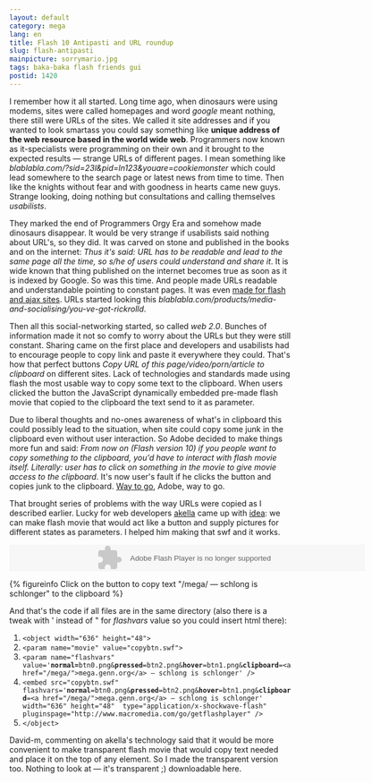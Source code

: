 ```yaml
---
layout: default
category: mega
lang: en
title: Flash 10 Antipasti and URL roundup
slug: flash-antipasti
mainpicture: sorrymario.jpg
tags: baka-baka flash friends gui 
postid: 1420
---
```



I remember how it all started. Long time ago, when dinosaurs were using modems, sites were called homepages and word <i>google</i> meant nothing, there still were URLs of the sites. We called it site addresses and if you wanted to look smartass you could say something like <b>unique address of the web resource based in the world wide web</b>. Programmers now known as it-specialists were programming on their own and it brought to the expected results — strange URLs of different pages. I mean something like <i>blablabla.com/?sid=23l&pid=ln123&youare=cookiemonster</i> which could lead somewhere to the search page or latest news from time to time. Then like the knights without fear and with goodness in hearts came new guys. Strange looking, doing nothing but consultations and calling themselves <i>usabilists</i>. <!--more-->

They marked the end of Programmers Orgy Era and somehow made dinosaurs disappear. It would be very strange if usabilists said nothing about URL's, so they did. It was carved on stone and published in the books and on the internet: <i>Thus it's said:  URL has to be readable and lead to the same page all the time, so s/he of users could understand and share it</i>. It is wide known that thing published on the internet becomes true as soon as it is indexed by Google. So was this time. And people made URLs readable and understandable pointing to constant pages. It was even <a href="/mega/flash-deeplinking/">made for flash and ajax sites</a>. URLs started looking this <i>blablabla.com/products/media-and-socialising/you-ve-got-rickrolld</i>.

Then all this social-networking started, so called <i>web 2.0</i>. Bunches of information made it not so comfy to worry about the URLs but they were still constant. Sharing came on the first place and developers and usabilists had to encourage people to copy link and paste it everywhere they could. That's how that perfect buttons <i>Copy URL of this page/video/porn/article to clipboard</i> on different sites. Lack of technologies and standards made using flash  the most usable way to copy some text to the clipboard. When users clicked the button the JavaScript dynamically embedded pre-made flash movie that copied to the clipboard the text send to it as parameter.

Due to liberal thoughts and no-ones awareness of what's in clipboard this could possibly lead to the situation, when site could copy some junk in the clipboard even without user interaction. So Adobe decided to make things more fun and said: <i>From now on (Flash version 10) if you people want to copy something to the clipboard, you'd have to interact with flash movie itself. Literally: user has to click on something in the movie to give movie access to the clipboard</i>. It's now user's fault if he clicks the button and copies junk to the clipboard. <a href="http://www.adobe.com/devnet/flashplayer/articles/fplayer10_security_changes_02.html#head31">Way to go</a>, Adobe, way to go.

That brought series of problems with the way URLs were copied as I described earlier. Lucky for web developers <a href="http://cssing.org.ua">akella</a> came up with <a href="http://cssing.org.ua/2009/04/15/copy-to-clipboard-javascrip/">idea</a>: we can make flash movie that would act like a button and supply pictures for different states as parameters. I helped him making that swf and it works.

<object width="636" height="48"><param name="movie" value="/o_O/flash-antipasti/copybtn.swf" /><param name="flashvars" value='normal=/o_O/flash-antipasti/btn0.png&pressed=/o_O/flash-antipasti/btn2.png&hover=/o_O/flash-antipasti/btn1.png&clipboard=/mega/ &#151; schlong is schlonger' /><embed src="/o_O/flash-antipasti/copybtn.swf" flashvars='normal=/o_O/flash-antipasti/btn0.png&pressed=/o_O/flash-antipasti/btn2.png&hover=/o_O/flash-antipasti/btn1.png&clipboard=/mega/ &#151; schlong is schlonger' width="636" height="48"  type="application/x-shockwave-flash" pluginspage="http://www.macromedia.com/go/getflashplayer" />
</object>


{% figureinfo Click on the button to copy text "/mega/ — schlong is schlonger" to the clipboard %}



And that's the code if all files are in the same directory (also there is a tweak with ' instead of " for <i>flashvars</i> value so you could insert html there):
<ol class="h4x0r">
	<li><code>&lt;object width="636" height="48"&gt;</code></li>
	<li><code>&lt;param name="movie" value="copybtn.swf"></code></li>
<li><code>&lt;param name="flashvars" value='<b>normal=</b>btn0.png&<b>pressed</b>=btn2.png&<b>hover</b>=btn1.png&<b>clipboard</b>=&lt;a href="/mega/"&gt;mega.genn.org&lt;/a&gt; &#151; schlong is schlonger' /&gt;</code></li>
	<li><code>&lt;embed src="copybtn.swf" flashvars='<b>normal</b>=btn0.png&<b>pressed</b>=btn2.png&<b>hover</b>=btn1.png&<b>clipboard</b>=&lt;a href="/mega/"&gt;mega.genn.org&lt;/a&gt; &#151; schlong is schlonger' width="636" height="48"  type="application/x-shockwave-flash" pluginspage="http://www.macromedia.com/go/getflashplayer" /&gt;</code></li>
	<li><code>&lt;/object&gt;</code></li>
</ol>
David-m, commenting on akella's technology said that it would be more convenient to make transparent flash movie that would copy text needed and place it on the top of any element. So I made the transparent version too. Nothing to look at — it's transparent ;) downloadable here.